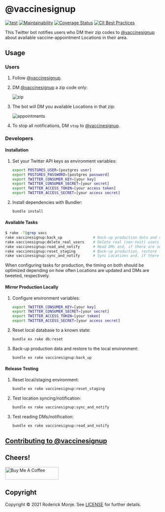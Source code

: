 # @vaccinesignup

[![test](https://github.com/FoveaCentral/vaccinesignup/actions/workflows/test.yml/badge.svg)](https://github.com/FoveaCentral/vaccinesignup/actions/workflows/test.yml)
[![Maintainability](https://api.codeclimate.com/v1/badges/4f55414b773a983912b5/maintainability)](https://codeclimate.com/github/FoveaCentral/vaccinesignup/maintainability)
[![Coverage Status](https://coveralls.io/repos/github/FoveaCentral/vaccinesignup/badge.svg?branch=main&kill_cache=1)](https://coveralls.io/github/FoveaCentral/vaccinesignup?branch=main)
[![CII Best Practices](https://bestpractices.coreinfrastructure.org/projects/5405/badge)](https://bestpractices.coreinfrastructure.org/projects/5405)

This Twitter bot notifies users who DM their zip codes to [@vaccinesignup](https://twitter.com/vaccinesignup/) about available vaccine-appointment Locations in their area.

## Usage

### Users

1. Follow [@vaccinesignup](https://twitter.com/vaccinesignup/).

2. DM [@vaccinesignup](https://twitter.com/vaccinesignup/) a zip code only:

   ![zip](https://user-images.githubusercontent.com/113809/111058905-b2b68e00-845f-11eb-99d1-3aa0b4adcaad.png)

3. The bot will DM you available Locations in that zip:

   ![appointments](https://user-images.githubusercontent.com/113809/111059071-bc8cc100-8460-11eb-9148-74998844b8e9.png)

4. To stop all notifications, DM `stop` to [@vaccinesignup](https://twitter.com/vaccinesignup/).

### Developers

#### Installation

1. Set your Twitter API keys as environment variables:

    ```bash
    export POSTGRES_USER=[postgres user]
    export POSTGRES_PASSWORD=[postgres password]
    export TWITTER_CONSUMER_KEY=[your key]
    export TWITTER_CONSUMER_SECRET=[your secret]
    export TWITTER_ACCESS_TOKEN=[your access token]
    export TWITTER_ACCESS_SECRET=[your access secret]
    ```

2. Install dependencies with Bundler:

    ```ruby
    bundle install
    ```

#### Available Tasks

```bash
$ rake -T|grep vacc
rake vaccinesignup:back_up              # Back-up production data and restore to the local environment
rake vaccinesignup:delete_real_users    # Delete real (non-test) users from development environment
rake vaccinesignup:read_and_notify      # Read DMs and, if there are subscribed zip codes, notify users
rake vaccinesignup:reset_staging        # Back-up production, restore locally, and delete real users for testing
rake vaccinesignup:sync_and_notify      # Sync Locations and, if there are changes, notify users
```
When configuring tasks for production, the timing on both should be optimized depending on how often Locations are updated and DMs are tweeted, respectively.

#### Mirror Production Locally

1. Configure environment variables:
    ```bash
    export TWITTER_CONSUMER_KEY=[your key]
    export TWITTER_CONSUMER_SECRET=[your secret]
    export TWITTER_ACCESS_TOKEN=[your token]
    export TWITTER_ACCESS_SECRET=[your access secret]
    ```
2. Reset local database to a known state:
    ```bash
    bundle ex rake db:reset
    ```
3. Back-up production data and restore to the local environment:
    ```bash
    bundle ex rake vaccinesignup:back_up
    ```

#### Release Testing

1. Reset local/staging environment:
    ```bash
    bundle ex rake vaccinesignup:reset_staging
    ```
2. Test location syncing/notification:
    ```bash
    bundle ex rake vaccinesignup:sync_and_notify
    ```
3. Test reading DMs/notification:
    ```bash
    bundle ex rake vaccinesignup:read_and_notify
    ```

## [Contributing to @vaccinesignup](.github/CONTRIBUTING.md)

## Cheers!

<a href="https://www.buymeacoffee.com/oblomov" target="_blank"><img src="https://cdn.buymeacoffee.com/buttons/v2/default-green.png" alt="Buy Me A Coffee" height="41" width="174" ></a>

## Copyright

Copyright © 2021 Roderick Monje. See [LICENSE](LICENSE) for further details.
